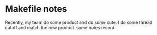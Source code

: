 # Makefile notes
Recently, my team do some product and do some cute. I do some thread cutoff and match the new product.
some notes record.

